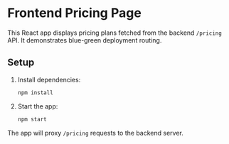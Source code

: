# Frontend Pricing Page

This React app displays pricing plans fetched from the backend `/pricing` API. It demonstrates blue-green deployment routing.

## Setup

1. Install dependencies:
   ```sh
   npm install
   ```
2. Start the app:
   ```sh
   npm start
   ```

The app will proxy `/pricing` requests to the backend server.
